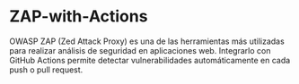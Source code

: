 # ZAP-with-Actions
OWASP ZAP (Zed Attack Proxy) es una de las herramientas más utilizadas para realizar análisis de seguridad en aplicaciones web. Integrarlo con GitHub Actions permite detectar vulnerabilidades automáticamente en cada push o pull request.  
